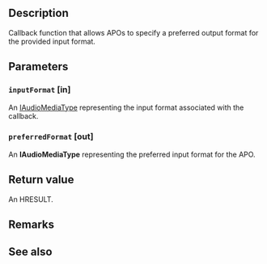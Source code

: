 ## Description

Callback function that allows APOs to specify a preferred output format for the provided input format.

## Parameters

### `inputFormat` [in]

An [IAudioMediaType](https://learn.microsoft.com/windows/win32/api/audiomediatype/nn-audiomediatype-iaudiomediatype) representing the input format associated with the callback.

### `preferredFormat` [out]

An **IAudioMediaType** representing the preferred input format for the APO.

## Return value

An HRESULT.

## Remarks

## See also